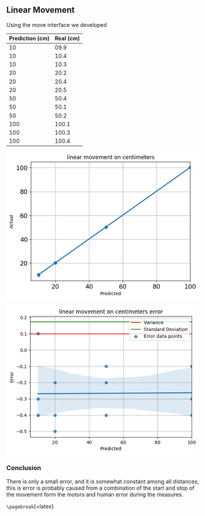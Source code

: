 <!-- Experiments and Results: This section should contain a description of the experiments
and results of the robot trying to solve the task, along with the problems found so far. This
section is part of the ongoing work you are doing, so it might be not finished completely. -->


## Linear Movement

Using the move interface we developed

| Prediction (cm)|Real (cm)|
| ---------|---- |
| 10|09.9         |
| 10|10.4         |
| 10|10.3         |
| 20|20.2         |
| 20|20.4         |
| 20|20.5         |
| 50|50.4         |
| 50|50.1         |
| 50|50.2         |
| 100|100.1       |
| 100|100.3       |
| 100|100.4       |


![](images/linear_movement_on_centimeters.png)

![](images/linear_movement_on_centimeters_error.png)


### Conclusion

There is only a small error, and it is somewhat constant among all distances, this is error is probably caused from a combination of the start and stop of the movement form the motors and human error during the measures.

`\pagebreak`{=latex}
